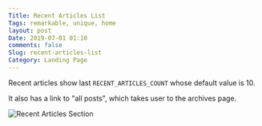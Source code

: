 ```yaml
---
Title: Recent Articles List
Tags: remarkable, unique, home
layout: post
Date: 2019-07-01 01:10
comments: false
Slug: recent-articles-list
Category: Landing Page
---
```


Recent articles show last `RECENT_ARTICLES_COUNT` whose default value is 10.

It also has a link to "all posts", which takes user to the archives page.

![Recent Articles Section]({static}/images/elegant-theme_recent-posts.png)
